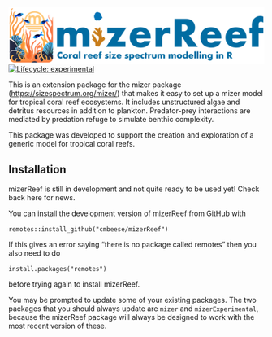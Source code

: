 # <img src= "man/figures/mizerReef_logo.png" align="right" />

<!-- badges: start -->
[![Lifecycle: experimental](https://img.shields.io/badge/lifecycle-experimental-orange.svg)](https://lifecycle.r-lib.org/articles/stages.html#experimental)
<!-- badges: end -->

This is an extension package for the mizer package (<https://sizespectrum.org/mizer/>) that makes it easy to set up a mizer model for tropical coral reef ecosystems. It includes unstructured algae and detritus resources in addition to plankton. Predator-prey interactions are mediated by predation refuge to simulate benthic complexity.

This package was developed to support the creation and exploration of a generic model for tropical coral reefs. 

## Installation

mizerReef is still in development and not quite ready to be used yet! Check back here for news. 

You can install the development version of mizerReef from GitHub with

```{r}
remotes::install_github("cmbeese/mizerReef")
```

If this gives an error saying “there is no package called remotes” then you also need to do

```{r}
install.packages("remotes")
```

before trying again to install mizerReef.

You may be prompted to update some of your existing packages. The two packages that you should always update are `mizer` and `mizerExperimental`, because the mizerReef package will always be designed to work with the most recent version of these.




